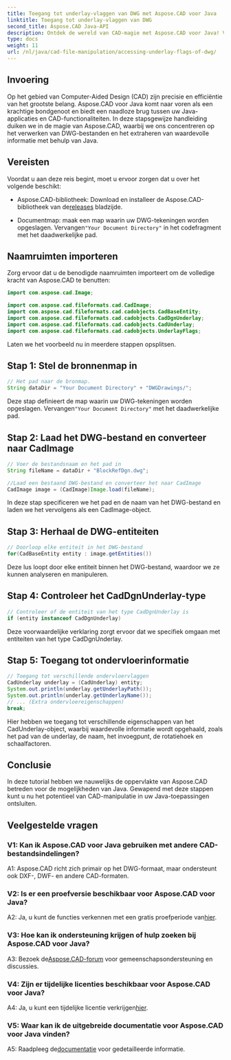 ```yaml
---
title: Toegang tot underlay-vlaggen van DWG met Aspose.CAD voor Java
linktitle: Toegang tot underlay-vlaggen van DWG
second_title: Aspose.CAD Java-API
description: Ontdek de wereld van CAD-magie met Aspose.CAD voor Java! Verwerk moeiteloos DWG-bestanden in uw Java-applicaties.
type: docs
weight: 11
url: /nl/java/cad-file-manipulation/accessing-underlay-flags-of-dwg/
---
```

## Invoering

Op het gebied van Computer-Aided Design (CAD) zijn precisie en efficiëntie van het grootste belang. Aspose.CAD voor Java komt naar voren als een krachtige bondgenoot en biedt een naadloze brug tussen uw Java-applicaties en CAD-functionaliteiten. In deze stapsgewijze handleiding duiken we in de magie van Aspose.CAD, waarbij we ons concentreren op het verwerken van DWG-bestanden en het extraheren van waardevolle informatie met behulp van Java.

## Vereisten

Voordat u aan deze reis begint, moet u ervoor zorgen dat u over het volgende beschikt:

-  Aspose.CAD-bibliotheek: Download en installeer de Aspose.CAD-bibliotheek van de[releases](https://releases.aspose.com/cad/java/) bladzijde.

-  Documentmap: maak een map waarin uw DWG-tekeningen worden opgeslagen. Vervangen`"Your Document Directory"` in het codefragment met het daadwerkelijke pad.

## Naamruimten importeren

Zorg ervoor dat u de benodigde naamruimten importeert om de volledige kracht van Aspose.CAD te benutten:

```java
import com.aspose.cad.Image;

import com.aspose.cad.fileformats.cad.CadImage;
import com.aspose.cad.fileformats.cad.cadobjects.CadBaseEntity;
import com.aspose.cad.fileformats.cad.cadobjects.CadDgnUnderlay;
import com.aspose.cad.fileformats.cad.cadobjects.CadUnderlay;
import com.aspose.cad.fileformats.cad.cadobjects.UnderlayFlags;
```

Laten we het voorbeeld nu in meerdere stappen opsplitsen.

## Stap 1: Stel de bronnenmap in

```java
// Het pad naar de bronmap.
String dataDir = "Your Document Directory" + "DWGDrawings/";
```

 Deze stap definieert de map waarin uw DWG-tekeningen worden opgeslagen. Vervangen`"Your Document Directory"` met het daadwerkelijke pad.

## Stap 2: Laad het DWG-bestand en converteer naar CadImage

```java
// Voer de bestandsnaam en het pad in
String fileName = dataDir + "BlockRefDgn.dwg";

//Laad een bestaand DWG-bestand en converteer het naar CadImage
CadImage image = (CadImage)Image.load(fileName);
```

In deze stap specificeren we het pad en de naam van het DWG-bestand en laden we het vervolgens als een CadImage-object.

## Stap 3: Herhaal de DWG-entiteiten

```java
// Doorloop elke entiteit in het DWG-bestand
for(CadBaseEntity entity : image.getEntities())
```

Deze lus loopt door elke entiteit binnen het DWG-bestand, waardoor we ze kunnen analyseren en manipuleren.

## Stap 4: Controleer het CadDgnUnderlay-type

```java
// Controleer of de entiteit van het type CadDgnUnderlay is
if (entity instanceof CadDgnUnderlay)
```

Deze voorwaardelijke verklaring zorgt ervoor dat we specifiek omgaan met entiteiten van het type CadDgnUnderlay.

## Stap 5: Toegang tot ondervloerinformatie

```java
// Toegang tot verschillende ondervloervlaggen
CadUnderlay underlay = (CadUnderlay) entity;
System.out.println(underlay.getUnderlayPath());
System.out.println(underlay.getUnderlayName());
// ... (Extra ondervloereigenschappen)
break;
```

Hier hebben we toegang tot verschillende eigenschappen van het CadUnderlay-object, waarbij waardevolle informatie wordt opgehaald, zoals het pad van de underlay, de naam, het invoegpunt, de rotatiehoek en schaalfactoren.

## Conclusie

In deze tutorial hebben we nauwelijks de oppervlakte van Aspose.CAD betreden voor de mogelijkheden van Java. Gewapend met deze stappen kunt u nu het potentieel van CAD-manipulatie in uw Java-toepassingen ontsluiten.

## Veelgestelde vragen

### V1: Kan ik Aspose.CAD voor Java gebruiken met andere CAD-bestandsindelingen?

A1: Aspose.CAD richt zich primair op het DWG-formaat, maar ondersteunt ook DXF-, DWF- en andere CAD-formaten.

### V2: Is er een proefversie beschikbaar voor Aspose.CAD voor Java?

 A2: Ja, u kunt de functies verkennen met een gratis proefperiode van[hier](https://releases.aspose.com/).

### V3: Hoe kan ik ondersteuning krijgen of hulp zoeken bij Aspose.CAD voor Java?

 A3: Bezoek de[Aspose.CAD-forum](https://forum.aspose.com/c/cad/19) voor gemeenschapsondersteuning en discussies.

### V4: Zijn er tijdelijke licenties beschikbaar voor Aspose.CAD voor Java?

 A4: Ja, u kunt een tijdelijke licentie verkrijgen[hier](https://purchase.aspose.com/temporary-license/).

### V5: Waar kan ik de uitgebreide documentatie voor Aspose.CAD voor Java vinden?

 A5: Raadpleeg de[documentatie](https://reference.aspose.com/cad/java/) voor gedetailleerde informatie.